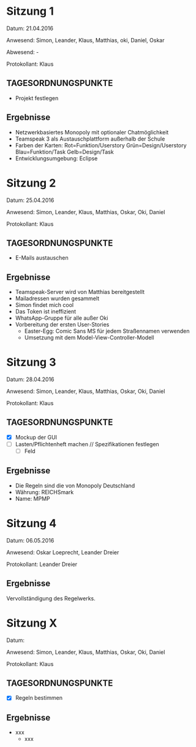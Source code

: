 Sitzung 1
=========

Datum: 21.04.2016

Anwesend: Simon, Leander, Klaus, Matthias, oki, Daniel, Oskar

Abwesend: -

Protokollant: Klaus

TAGESORDNUNGSPUNKTE
-------------------

 - Projekt festlegen

Ergebnisse
----------

 - Netzwerkbasiertes Monopoly mit optionaler Chatmöglichkeit
 - Teamspeak 3 als Austauschplattform außerhalb der Schule
 - Farben der Karten:
	Rot=Funktion/Userstory
	Grün=Design/Userstory
	Blau=Funktion/Task
	Gelb=Design/Task
 - Entwicklungsumgebung: Eclipse
 
Sitzung 2
=========

Datum: 25.04.2016

Anwesend: Simon, Leander, Klaus, Matthias, Oskar, Oki, Daniel

Protokollant: Klaus

TAGESORDNUNGSPUNKTE
-------------------

 - E-Mails austauschen
 
Ergebnisse
----------

 - Teamspeak-Server wird von Matthias bereitgestellt
 - Mailadressen wurden gesammelt
 - Simon findet mich cool
 - Das Token ist ineffizient
 - WhatsApp-Gruppe für alle außer Oki
 - Vorbereitung der ersten User-Stories
   * Easter-Egg: Comic Sans MS für jedem Straßennamen verwenden
   * Umsetzung mit dem Model-View-Controller-Modell

Sitzung 3
=========

Datum: 28.04.2016

Anwesend: Simon, Leander, Klaus, Matthias, Oskar, Oki, Daniel

Protokollant: Klaus

TAGESORDNUNGSPUNKTE
-------------------

 - [x] Mockup der GUI
 - [ ] Lasten/Pflichtenheft machen // Spezifikationen festlegen
	* [ ] Feld

Ergebnisse
----------

 - Die Regeln sind die von Monopoly Deutschland
 - Währung: REICHSmark
 - Name: MPMP
 
Sitzung 4
=========

Datum: 06.05.2016

Anwesend: Oskar Loeprecht, Leander Dreier

Protokollant: Leander Dreier

Ergebnisse
----------
Vervollständigung des Regelwerks.

Sitzung X
=========

Datum:

Anwesend: Simon, Leander, Klaus, Matthias, Oskar, Oki, Daniel

Protokollant: Klaus

TAGESORDNUNGSPUNKTE
-------------------

 - [X] Regeln bestimmen
 
Ergebnisse
----------
 - xxx
   * xxx
